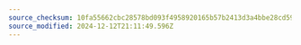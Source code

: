 ```yaml
---
source_checksum: 10fa55662cbc28578bd093f4958920165b57b2413d3a4bbe28cd597a400ede4a
source_modified: 2024-12-12T21:11:49.596Z
---
```


